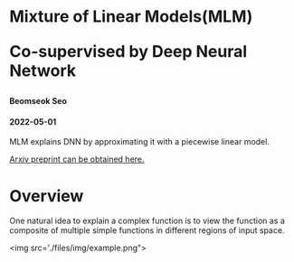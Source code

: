 # Mixture of Linear Models(MLM) <p> Co-supervised by Deep Neural Network
<h4 class="author">Beomseok Seo</h4>
<h4 class="date">2022-05-01</h4>

MLM explains DNN by approximating it with a piecewise linear model.

<a href="https://arxiv.org/abs/2108.04035">Arxiv preprint can be obtained here.</a>

<h1 class="title toc-ignore">Overview</h1>
One natural idea to explain a complex function is to view the function as a composite of multiple simple functions in different regions of input space.

<img src='./files/img/example.png">
          
     
